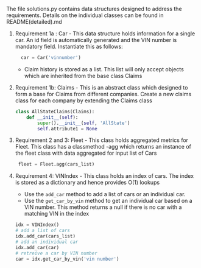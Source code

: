 The file solutions.py contains data structures designed to address the requirements. Details on the individual classes can be found in README(detailed).md

1. Requirement 1a : Car - This data structure holds information for a single car. An id field is automatically generated and the VIN number is mandatory field. Instantiate this as follows:
	``` python
	  car = Car('vinnumber')
	```
	- Claim history is stored as a list. This list will only accept objects which are inherited from the base class Claims
2. Requirement 1b: Claims - This is an abstract class which designed to form a base for Claims from different companies. Create a new claims class for each company by extending the Claims class
	```python
	class AllStateClaims(Claims):
		def __init__(self):
			super().__init__(self, 'AllState')
			self.attribute1 = None
	```

3. Requirement 2 and 3: Fleet - This class holds aggregated metrics for Fleet. This class has a classmethod -agg which returns an instance of the fleet class with data aggregated for input list of Cars
	``` python
	 fleet = Fleet.agg(cars_list)
	```
4. Requirement 4: VINIndex - This class holds an index of cars. The index is stored as a dictionary and hence provides O(1) lookups
	- Use the `add_car` method to add a list of cars or an individual car.
	- Use the `get_car_by_vin` method to get an individual car based on a VIN number. This method returns a null if there is no car with a matching VIN in the index
	``` python
	idx = VINIndex()
	# add a list of cars
	idx.add_car(cars_list)
	# add an individual car
	idx.add_car(car)
	# retreive a car by VIN number
	car = idx.get_car_by_vin('vin number') 
